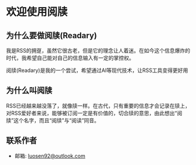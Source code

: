 # 欢迎使用阅牍

## 为什么要做阅牍(Readary)

我是RSS的拥趸，虽然它很古老，但是它的理念让人着迷。在如今这个信息爆炸的时代，我希望自己能对自己的信息输入有一定的掌控权。

阅牍(Readary)是我的一个尝试，希望通过AI等现代技术，让RSS工具变得更好用

## 为什么叫阅牍

RSS已经越来越没落了，就像牍一样。在古代，只有重要的信息才会记录在牍上，对RSS爱好者来说，能够被订阅一定是有价值的，切合牍的意思，由此想出“阅牍”这个名字，而且“阅牍”与“阅读”同音。

## 联系作者

- 邮箱: luosen92@outlook.com